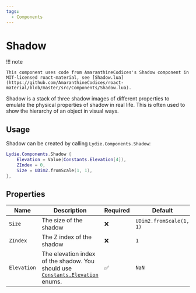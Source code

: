 ```yaml
---
tags:
  - Components
---
```


# Shadow

!!! note

    This component uses code from AmaranthineCodices's Shadow component in MIT-licensed roact-material, see [Shadow.lua](https://github.com/AmaranthineCodices/roact-material/blob/master/src/Components/Shadow.lua).

Shadow is a stack of three shadow images of different properties to emulate the physical properties of shadow in real life. This is often used to show the hierarchy of an object in visual ways.

## Usage
Shadow can be created by calling `Lydie.Components.Shadow`:

```lua
Lydie.Components.Shadow {
    Elevation = Value(Constants.Elevation[4]),
    ZIndex = 0,
    Size = UDim2.fromScale(1, 1),
},
```

## Properties
| Name        | Description                          | Required | Default |
| ----------- | ------------------------------------ | -------- | ------- |
| `Size` | The size of the shadow | :x: | `UDim2.fromScale(1, 1)` |
| `ZIndex` | The Z index of the shadow | :x: | `1` |
| `Elevation` | The elevation index of the shadow. You should use [`Constants.Elevation`](../Modules/Constants.md) enums. | :white_check_mark: | `NaN` |